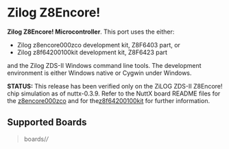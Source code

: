 Zilog Z8Encore!
===============

**Zilog Z8Encore! Microcontroller**. This port uses the either:

-   Zilog z8encore000zco development kit, Z8F6403 part, or
-   Zilog z8f64200100kit development kit, Z8F6423 part

and the Zilog ZDS-II Windows command line tools. The development
environment is either Windows native or Cygwin under Windows.

**STATUS:** This release has been verified only on the ZiLOG ZDS-II
Z8Encore! chip simulation as of nuttx-0.3.9. Refer to the NuttX board
README files for the
[z8encore000zco](https://github.com/apache/nuttx/blob/master/Documentation/platforms/z80/z8/boards/z8encore000zco/README.txt)
and for
the[z8f64200100kit](https://github.com/apache/nuttx/blob/master/Documentation/platforms/z80/z8/boards/z8f64200100kit/README.txt)
for further information.

Supported Boards
----------------

> boards/*/*
